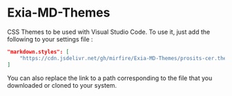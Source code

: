 # Exia-MD-Themes

CSS Themes to be used with Visual Studio Code. To use it, just add the following to your settings file :

```json
"markdown.styles": [
    "https://cdn.jsdelivr.net/gh/mirfire/Exia-MD-Themes/prosits-cer.theme.css"
]
```

You can also replace the link to a path corresponding to the file that you downloaded or cloned to your system.
